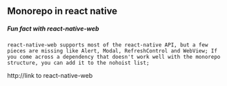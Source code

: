 ## Monorepo in react native

##### Fun fact with react-native-web
`
react-native-web supports most of the react-native API, but a few pieces are missing like Alert, Modal, RefreshControl and WebView;
If you come across a dependency that doesn't work well with the monorepo structure, you can add it to the nohoist list;
`

http://link to react-native-web